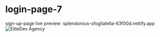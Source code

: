 # login-page-7
sign-up-page
live preview :splendorous-sfogliatella-63f00d.netlify.app
![EliteDev Agency](https://github.com/user-attachments/assets/2a064174-7349-4792-9301-8d77036eef4d)

